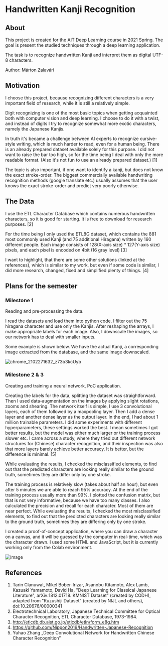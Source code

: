 # Handwritten Kanji Recognition

## About

This project is created for the AIT Deep Learning course in 2021 Spring.
The goal is present the studied techniques through a deep learning application.

The task is to recognize handwritten Kanji and interpret them as digital UTF-8 characters.

Author:
Márton Zalavári

## Motivation
I choose this project, because recognizing different characters is a very important field of research, while it is still a relatively simple.

Digit recognizing is one of the most basic topics when getting acquainted both with computer vision and deep learning. I choose to do it with a twist, and instead of digits I try to recognize somewhat more exotic characters, namely the Japanese Kanjis.

In truth it's became a challenge between AI experts to recognize cursive-style writing, which is much harder to read, even for a human being. There is an already prepared dataset available solely for this purpose. I did not want to raise the bar too high, so for the time being I deal with only the more readable format. (Also it's not fun to use an already prepared dataset.) [1]

The topic is also important, if one want to identify a kanji, but does not know the exact stroke-order. The biggest commercially available handwriting recognition methods (google translate etc.) usually assumes that the user knows the exact stroke-order and predict very poorly otherwise.

## The Data
I use the ETL Character Database which contains numerous handwritten characters, so it is good for starting. It is free to download for research purposes. [2]

For the time being I only used the ETL8G dataset, which contains the 881 most commonly used Kanji (and 75 additional Hiragana) written by 160 different people. Each image consists of 128(X-axis size) * 127(Y-axis size) pixels, and each pixel is encoded on 4bit (16 gray level) [3]

I want to highlight, that there are some other solutions (linked at the references), which is similar to my work, but even if some code is similar, I did more research, changed, fixed and simplified plenty of things. [4]

## Plans for the semester
### Milestone 1
Reading and pre-processing the data.

I read the datasets and load them into python code. I filter out the 75 hiragana character and use only the Kanjis.
After reshaping the arrays, I make appropriate labels for each image.
Also, I downscale the images, so our network has to deal with smaller inputs.

Some example is shown below. We have the actual Kanji, a corresponding image extracted from the database, and the same image downscaled.

![chrome_2102271632_z73b3kcUyb](https://user-images.githubusercontent.com/43651931/109393428-d76c1b00-7921-11eb-864f-caa462e2a30e.png)

### Milestone 2 & 3
Creating and training a neural network, PoC application.

Creating the labels for the data, splitting the dataset was straightforward.
Then I used data-augmentation on the images by applying slight rotations, zooms and shearing.
The network itself is simple, I use 3 convolutional layers, each of them followed by a maxpooling layer. Then I add a dense layer and another dense layer as the output layer. In the end, I had about 1 million trainable parameters.
I did some experiments with different hyperparameters, these settings worked the best. I mean sometimes I got better results, but the model was either much larger or the training process slower etc. I came across a study, where they tried out different network structures for (Chinese) character recognition, and their inspection was also that more layers barely achieve better accuracy. It is better, but the difference is minimal. [5]

While evaluating the results, I checked the misclassified elements, to find out that the predicted characters are looking really similar to the ground truth, sometimes they are differ only by one stroke.

The training process is relatively slow (takes about half an hour), but even after 5 minutes we are able to reach 95% accuracy. At the end of the training process usually more than 99%. 
I plotted the confusion matrix, but that is not very informative, because we have too many classes. I also calculated the precision and recall for each character. Most of them are near perfect. While evaluating the results, I checked the most misclassified elements, to find out that the predicted characters are looking really similar to the ground truth, sometimes they are differing only by one stroke.

I created a proof-of-concept application, where you can draw a character on a canvas, and it will be guessed by the computer in real-time, which was the character drawn. I used some HTML and JavaScript, but it is currently working only from the Colab environment.

![image](https://user-images.githubusercontent.com/43651931/117876040-2c71c900-b2a3-11eb-8893-f5269dcaff75.png)

## References

1. Tarin Clanuwat, Mikel Bober-Irizar, Asanobu Kitamoto, Alex Lamb, Kazuaki Yamamoto, David Ha, "Deep Learning for Classical Japanese Literature", arXiv:1812.01718. 
   KMNIST Dataset" (created by CODH), adapted from "Kuzushiji Dataset" (created by NIJL and others), doi:10.20676/00000341
2. Electrotechnical Laboratory, Japanese Technical Committee for Optical Character Recognition, ETL Character Database, 1973-1984.
3. http://etlcdb.db.aist.go.jp/etlcdb/etln/form_e8g.htm
4. https://github.com/Nippon2019/Handwritten-Japanese-Recognition
5. Yuhao Zhang „Deep Convolutional Network for Handwritten Chinese Character Recognition”
